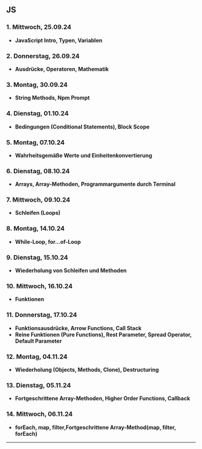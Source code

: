 
JS
---

### 1. **Mittwoch, 25.09.24**
   - **JavaScript Intro, Typen, Variablen**

### 2. **Donnerstag, 26.09.24**
   - **Ausdrücke, Operatoren, Mathematik**

### 3. **Montag, 30.09.24**
   - **String Methods, Npm Prompt**

### 4. **Dienstag, 01.10.24**
   - **Bedingungen (Conditional Statements), Block Scope**

### 5. **Montag, 07.10.24**
   - **Wahrheitsgemäße Werte und Einheitenkonvertierung**

### 6. **Dienstag, 08.10.24**
   - **Arrays, Array-Methoden, Programmargumente durch Terminal**

### 7. **Mittwoch, 09.10.24**
   - **Schleifen (Loops)**

### 8. **Montag, 14.10.24**
   - **While-Loop, for...of-Loop**

### 9. **Dienstag, 15.10.24**
   - **Wiederholung von Schleifen und Methoden**

### 10. **Mittwoch, 16.10.24**
   - **Funktionen**

### 11. **Donnerstag, 17.10.24**
   - **Funktionsausdrücke, Arrow Functions, Call Stack**
   - **Reine Funktionen (Pure Functions), Rest Parameter, Spread Operator, Default Parameter**

### 12. **Montag, 04.11.24**
   - **Wiederholung (Objects, Methods, Clone), Destructuring**

### 13. **Dienstag, 05.11.24**
   - **Fortgeschrittene Array-Methoden, Higher Order Functions, Callback**

### 14. **Mittwoch, 06.11.24**
   - **forEach, map, filter,Fortgeschrittene Array-Method(map, filter, forEach)**

---
